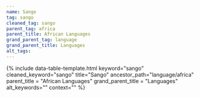 ```yaml
---
name: Sango
tag: sango
cleaned_tag: sango
parent_tag: africa
parent_title: African Languages
grand_parent_tag: language
grand_parent_title: Languages
alt_tags: 
---
```


{% include data-table-template.html 
  keyword="sango" 
  cleaned_keyword="sango" 
  title="Sango"
  ancestor_path="language/africa" 
  parent_title = "African Languages"
  grand_parent_title = "Languages"
  alt_keywords=""
  context=""
%}

